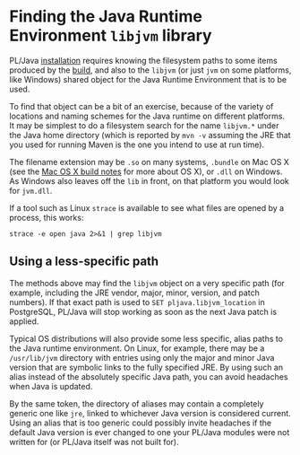 # Finding the Java Runtime Environment `libjvm` library

PL/Java [installation][inst] requires knowing the filesystem paths
to some items produced by the [build][], and also to the `libjvm`
(or just `jvm` on some platforms, like Windows)
shared object for the Java Runtime Environment that is to be used.

[build]: ../build/build.html
[inst]: install.html

To find that object can be a bit of an exercise, because of
the variety of locations and naming schemes for the Java runtime on
different platforms. It may be simplest to do a filesystem search for
the name `libjvm.*` under the Java home directory (which is reported
by `mvn -v` assuming the JRE that you used for running Maven is the
one you intend to use at run time).

The filename extension may be `.so` on many systems, `.bundle` on Mac OS X
(see the [Mac OS X build notes](../build/macosx.html) for more about OS X),
or `.dll` on Windows. As Windows also leaves off the `lib` in front, on
that platform you would look for `jvm.dll`.

If a tool such as Linux `strace` is available to see what files are opened
by a process, this works:

```
strace -e open java 2>&1 | grep libjvm
```

## Using a less-specific path

The methods above may find the `libjvm` object on a very specific path
(for example, including the JRE vendor, major, minor, version, and patch
numbers). If that exact path is used to `SET pljava.libjvm_location`
in PostgreSQL, PL/Java will stop working as soon as the next Java patch
is applied.

Typical OS distributions will also provide some less specific, alias
paths to the Java runtime environment. On Linux, for example, there
may be a `/usr/lib/jvm` directory with entries using only the major
and minor Java version that are symbolic links to the fully specified
JRE. By using such an alias instead of the absolutely specific Java
path, you can avoid headaches when Java is updated.

By the same token, the directory of aliases may contain a completely
generic one like `jre`, linked to whichever Java version is considered
current. Using an alias that is too generic could possibly invite headaches
if the default Java version is ever changed to one your PL/Java modules
were not written for (or PL/Java itself was not built for).

